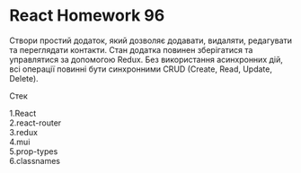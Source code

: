 # React Homework 96

Створи простий додаток, який дозволяє додавати, видаляти, редагувати та переглядати контакти. Стан додатка повинен зберігатися та управлятися за допомогою Redux. Без використання асинхронних дій, всі операції повинні бути синхронними CRUD (Create, Read, Update, Delete).

Стек    
  
1.React  
2.react-router  
3.redux  
4.mui  
5.prop-types  
6.classnames  

